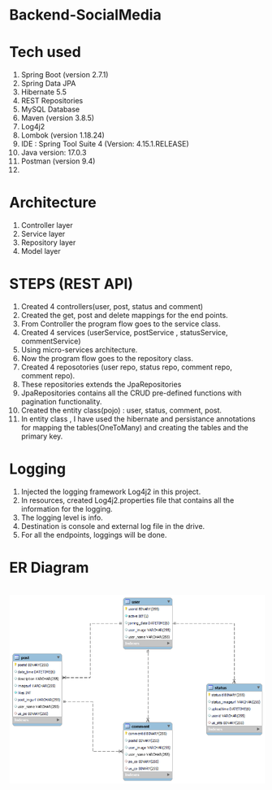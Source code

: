 # Backend-SocialMedia

# Tech used 
1.  Spring Boot (version 2.7.1)
2.  Spring Data JPA
3.  Hibernate 5.5
4.  REST Repositories 
5.  MySQL Database
6.  Maven (version 3.8.5)
7.  Log4j2
8.  Lombok (version 1.18.24)
9.  IDE : Spring Tool Suite 4 (Version: 4.15.1.RELEASE)
10.  Java version: 17.0.3
11. Postman (version 9.4)
12. 

# Architecture

1. Controller layer
2. Service layer 
3. Repository layer
4. Model layer

# STEPS (REST API)
1. Created 4 controllers(user, post, status and comment)
2. Created the get, post and delete mappings for the end points.
3. From Controller the program flow goes to the service class.
4. Created 4 services (userService, postService , statusService, commentService)
5. Using micro-services architecture.
6. Now the program flow goes to the repository class.
7. Created 4 reposotories (user repo, status repo, comment repo, comment repo).
8. These repositories extends the JpaRepositories
9. JpaRepositories contains all the CRUD pre-defined functions with pagination functionality.
10. Created the entity class(pojo) : user, status, comment, post.
11. In entity class , I have used the hibernate and persistance annotations for mapping the tables(OneToMany) and creating the tables and the primary key.

# Logging 
1. Injected the logging framework Log4j2 in this project.
2. In resources, created Log4j2.properties file that contains all the information for the logging.
3. The logging level is info.
4. Destination is console and external log file in the drive.
5. For all the endpoints, loggings will be done.

# ER Diagram
<br>
<img src ="https://github.com/Siddhanttimeline/Backend-SocialMedia/blob/main/ER%20final.png ">
